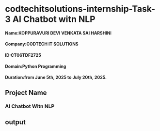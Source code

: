 # codtechitsolutions-internship-Task-3 AI Chatbot witn NLP
#### Name:KOPPURAVURI DEVI VENKATA SAI HARSHINI
#### Company:CODTECH IT SOLUTIONS
#### ID:CT06TDF2725
#### Domain:Python Programming
#### Duration:from June 5th, 2025 to July 20th, 2025.
## Project Name
###  AI Chatbot Witn NLP
## output
###
